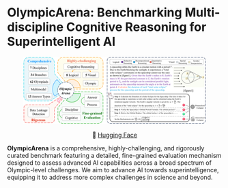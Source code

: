 # OlympicArena: Benchmarking Multi-discipline Cognitive Reasoning for Superintelligent AI

<p align="center"> <img src="images/overview.png" style="width: 85%;" id="title-icon">       </p>

<p align="center">
  🤗 <a href="https://huggingface.co/datasets/GAIR/OlympicArena" target="_blank">Hugging Face</a>
</p>

**OlympicArena** is a comprehensive, highly-challenging, and rigorously curated benchmark featuring a detailed, fine-grained evaluation mechanism designed to assess advanced AI capabilities across a broad spectrum of Olympic-level challenges. We aim to advance AI towards superintelligence, equipping it to address more complex challenges in science and beyond.


